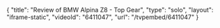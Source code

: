 {
    "title": "Review of BMW Alpina Z8 - Top Gear",
    "type": "solo",
    "layout": "iframe-static",
    "videoId": "6411047",
    "url": "\/tvpembed\/6411047"
}